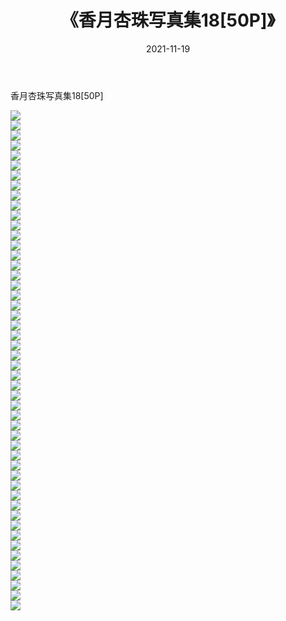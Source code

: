 ﻿---
layout: post
title:  《香月杏珠写真集18[50P]》
date:   2021-11-19
img: http://pic.660000.xyz/1:/性感/2021/香月杏珠写真集18[50P]/000.jpg
categories: [美女, 清纯, 唯美]
---

香月杏珠写真集18[50P]

  ![](http://pic.660000.xyz/1:/性感/2021/香月杏珠写真集18[50P]/001.jpg) <br> ![](http://pic.660000.xyz/1:/性感/2021/香月杏珠写真集18[50P]/002.jpg) <br> ![](http://pic.660000.xyz/1:/性感/2021/香月杏珠写真集18[50P]/003.jpg) <br> ![](http://pic.660000.xyz/1:/性感/2021/香月杏珠写真集18[50P]/004.jpg) <br> ![](http://pic.660000.xyz/1:/性感/2021/香月杏珠写真集18[50P]/005.jpg) <br> ![](http://pic.660000.xyz/1:/性感/2021/香月杏珠写真集18[50P]/006.jpg) <br> ![](http://pic.660000.xyz/1:/性感/2021/香月杏珠写真集18[50P]/007.jpg) <br> ![](http://pic.660000.xyz/1:/性感/2021/香月杏珠写真集18[50P]/008.jpg) <br> ![](http://pic.660000.xyz/1:/性感/2021/香月杏珠写真集18[50P]/009.jpg) <br> ![](http://pic.660000.xyz/1:/性感/2021/香月杏珠写真集18[50P]/010.jpg) <br> ![](http://pic.660000.xyz/1:/性感/2021/香月杏珠写真集18[50P]/011.jpg) <br> ![](http://pic.660000.xyz/1:/性感/2021/香月杏珠写真集18[50P]/012.jpg) <br> ![](http://pic.660000.xyz/1:/性感/2021/香月杏珠写真集18[50P]/013.jpg) <br> ![](http://pic.660000.xyz/1:/性感/2021/香月杏珠写真集18[50P]/014.jpg) <br> ![](http://pic.660000.xyz/1:/性感/2021/香月杏珠写真集18[50P]/015.jpg) <br> ![](http://pic.660000.xyz/1:/性感/2021/香月杏珠写真集18[50P]/016.jpg) <br> ![](http://pic.660000.xyz/1:/性感/2021/香月杏珠写真集18[50P]/017.jpg) <br> ![](http://pic.660000.xyz/1:/性感/2021/香月杏珠写真集18[50P]/018.jpg) <br> ![](http://pic.660000.xyz/1:/性感/2021/香月杏珠写真集18[50P]/019.jpg) <br> ![](http://pic.660000.xyz/1:/性感/2021/香月杏珠写真集18[50P]/020.jpg) <br> ![](http://pic.660000.xyz/1:/性感/2021/香月杏珠写真集18[50P]/021.jpg) <br> ![](http://pic.660000.xyz/1:/性感/2021/香月杏珠写真集18[50P]/022.jpg) <br> ![](http://pic.660000.xyz/1:/性感/2021/香月杏珠写真集18[50P]/023.jpg) <br> ![](http://pic.660000.xyz/1:/性感/2021/香月杏珠写真集18[50P]/024.jpg) <br> ![](http://pic.660000.xyz/1:/性感/2021/香月杏珠写真集18[50P]/025.jpg) <br> ![](http://pic.660000.xyz/1:/性感/2021/香月杏珠写真集18[50P]/026.jpg) <br> ![](http://pic.660000.xyz/1:/性感/2021/香月杏珠写真集18[50P]/027.jpg) <br> ![](http://pic.660000.xyz/1:/性感/2021/香月杏珠写真集18[50P]/028.jpg) <br> ![](http://pic.660000.xyz/1:/性感/2021/香月杏珠写真集18[50P]/029.jpg) <br> ![](http://pic.660000.xyz/1:/性感/2021/香月杏珠写真集18[50P]/030.jpg) <br> ![](http://pic.660000.xyz/1:/性感/2021/香月杏珠写真集18[50P]/031.jpg) <br> ![](http://pic.660000.xyz/1:/性感/2021/香月杏珠写真集18[50P]/032.jpg) <br> ![](http://pic.660000.xyz/1:/性感/2021/香月杏珠写真集18[50P]/033.jpg) <br> ![](http://pic.660000.xyz/1:/性感/2021/香月杏珠写真集18[50P]/034.jpg) <br> ![](http://pic.660000.xyz/1:/性感/2021/香月杏珠写真集18[50P]/035.jpg) <br> ![](http://pic.660000.xyz/1:/性感/2021/香月杏珠写真集18[50P]/036.jpg) <br> ![](http://pic.660000.xyz/1:/性感/2021/香月杏珠写真集18[50P]/037.jpg) <br> ![](http://pic.660000.xyz/1:/性感/2021/香月杏珠写真集18[50P]/038.jpg) <br> ![](http://pic.660000.xyz/1:/性感/2021/香月杏珠写真集18[50P]/039.jpg) <br> ![](http://pic.660000.xyz/1:/性感/2021/香月杏珠写真集18[50P]/040.jpg) <br> ![](http://pic.660000.xyz/1:/性感/2021/香月杏珠写真集18[50P]/041.jpg) <br> ![](http://pic.660000.xyz/1:/性感/2021/香月杏珠写真集18[50P]/042.jpg) <br> ![](http://pic.660000.xyz/1:/性感/2021/香月杏珠写真集18[50P]/043.jpg) <br> ![](http://pic.660000.xyz/1:/性感/2021/香月杏珠写真集18[50P]/044.jpg) <br> ![](http://pic.660000.xyz/1:/性感/2021/香月杏珠写真集18[50P]/045.jpg) <br> ![](http://pic.660000.xyz/1:/性感/2021/香月杏珠写真集18[50P]/046.jpg) <br> ![](http://pic.660000.xyz/1:/性感/2021/香月杏珠写真集18[50P]/047.jpg) <br> ![](http://pic.660000.xyz/1:/性感/2021/香月杏珠写真集18[50P]/048.jpg) <br> ![](http://pic.660000.xyz/1:/性感/2021/香月杏珠写真集18[50P]/049.jpg) <br> ![](http://pic.660000.xyz/1:/性感/2021/香月杏珠写真集18[50P]/050.jpg) <br>